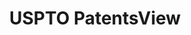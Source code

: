 ---
layout: default
bigquery: https://console.cloud.google.com/bigquery?p=patents-public-data&d=patentsview&page=dataset
citation: Attribution should be given to PatentsView for use, distribution, or derivative
  works.
code: https://github.com/CSSIP-AIR/PatentsView-Code-Snippets/
contributors: USPTO
cost: None
description: 'PatentsView includes US patent data including raw data (summaries, applications,
  pregrant applications), disambugations of inventors and assignees, and inventor
  gender estimates.  Also foreign priority data, # of figures and sheets, and government
  interest statements.'
documentation: https://patentsview.org/query/builder-faqs
last_edit: Mon, 04 Apr 2022 19:02:57 GMT
location: https://patentsview.org/
maintained_by: USPTO
record_creation_timestamp: 12/2/2020 17:20:46
schema_fields: '[''rawassignee_id'', ''gi_statement'', ''disamb_inventor_id_20191231'',
  ''organization'', ''citation_id'', ''role'', ''fname'', ''kind'', ''name'', ''field_title'',
  ''country'', ''disamb_inventor_id_20181127'', ''classification_value'', ''patent_id'',
  ''rel_id'', ''number'', ''relkind'', ''term_extension'', ''dependent'', ''num_sheets'',
  ''deceased'', ''disamb_inventor_id_20170307'', ''disamb_assignee_id_20200929'',
  ''disamb_inventor_id_20201229'', ''subclass_id'', ''exemplary'', ''reldocno'', ''action_date'',
  ''applicant_type'', ''date'', ''disamb_assignee_id_20191008'', ''group'', ''f102_date'',
  ''classification_data_source'', ''disamb_inventor_id_20171226'', ''text'', ''disamb_inventor_id_20191008'',
  ''lawyer_id'', ''application_id'', ''term_disclaimer'', ''sector_title'', ''level_two'',
  ''type'', ''male_flag'', ''level_three'', ''longitude'', ''group_id'', ''subcategory_id'',
  ''doc_type'', ''term_grant'', ''rule_47'', ''classification_status'', ''num_figures'',
  ''name_last'', ''ipc_version_indicator'', ''lname'', ''ipc_class'', ''disamb_inventor_id_20200331'',
  ''sequence'', ''num_claims'', ''variety'', ''_371_date'', ''field_id'', ''num'',
  ''state_fips'', ''assignee_id'', ''disclaimer_date'', ''county'', ''abstract'',
  ''disamb_assignee_id_20181127'', ''section_id'', ''level_one'', ''latitude'', ''filename'',
  ''subsection_id'', ''disamb_assignee_id_20190820'', ''lapse_of_patent'', ''attribution_status'',
  ''category_id'', ''symbol_position'', ''disamb_assignee_id_20200331'', ''disamb_assignee_id_20200630'',
  ''latin_name'', ''title'', ''disamb_assignee_id_20190312'', ''designation'', ''f371_date'',
  ''subgroup'', ''rawlocation_id'', ''disamb_inventor_id_20170808'', ''country_transformed'',
  ''city'', ''name_first'', ''classification_level'', ''inventor_id'', ''disamb_inventor_id_20200630'',
  ''disamb_inventor_id_20180528'', ''location_id'', ''main_group'', ''series_code'',
  ''length'', ''uuid'', ''id'', ''latlong'', ''disamb_inventor_id_20200929'', ''disamb_inventor_id_20190312'',
  ''publication_number'', ''male'', ''doctype'', ''disamb_assignee_id_20191231'',
  ''mainclass_id'', ''county_fips'', ''state'', ''subclass'', ''rawinventor_id'',
  ''withdrawn'', ''organization_id'', ''contract_award_number'', ''section'', ''_102_date'',
  ''subgroup_id'', ''disamb_inventor_id_20171003'', ''disamb_inventor_id_20190820'',
  ''status'', ''category'']'
shortname: patentsview
tags:
- disambiguation
- United States
- gender
terms_of_use: Creative Commons Attribution 4.0 International License.
timeframe: 1963-1999
title: USPTO PatentsView
uuid: cf1780b1-e265-4e49-8d1d-83b9cfe0fd9a
---